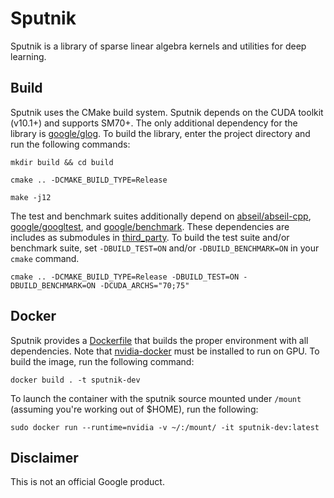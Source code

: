 # Sputnik

Sputnik is a library of sparse linear algebra kernels and utilities for deep learning.

## Build

Sputnik uses the CMake build system. Sputnik depends on the CUDA toolkit (v10.1+) and supports SM70+. The only additional dependency for the library is [google/glog](https://github.com/google/glog). To build the library, enter the project directory and run the following commands:

`mkdir build && cd build`

`cmake .. -DCMAKE_BUILD_TYPE=Release`

`make -j12`

The test and benchmark suites additionally depend on [abseil/abseil-cpp](https://github.com/abseil/abseil-cpp), [google/googltest](https://github.com/google/googletest), and [google/benchmark](https://github.com/google/benchmark). These dependencies are includes as submodules in [third_party](https://github.com/google-research/sputnik/tree/os-build/third_party). To build the test suite and/or benchmark suite, set `-DBUILD_TEST=ON` and/or `-DBUILD_BENCHMARK=ON` in your `cmake` command.

`cmake .. -DCMAKE_BUILD_TYPE=Release -DBUILD_TEST=ON -DBUILD_BENCHMARK=ON -DCUDA_ARCHS="70;75"`

## Docker

Sputnik provides a [Dockerfile](https://github.com/google-research/sputnik/blob/os-build/Dockerfile) that builds the proper environment with all dependencies. Note that [nvidia-docker](https://github.com/NVIDIA/nvidia-docker) must be installed to run on GPU. To build the image, run the following command:

`docker build . -t sputnik-dev`

To launch the container with the sputnik source mounted under `/mount` (assuming you're working out of $HOME), run the following:

`sudo docker run --runtime=nvidia -v ~/:/mount/ -it sputnik-dev:latest`

## Disclaimer
This is not an official Google product.
